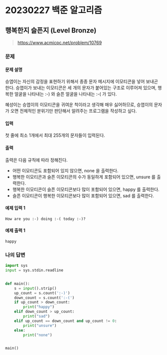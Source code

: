 # 20230227 백준 알고리즘

## 행복한지 슬픈지 (Level Bronze)
> https://www.acmicpc.net/problem/10769

### 문제
#### 문제 설명
승엽이는 자신의 감정을 표현하기 위해서 종종 문자 메시지에 이모티콘을 넣어 보내곤 한다. 승엽이가 보내는 이모티콘은 세 개의 문자가 붙어있는 구조로 이루어져 있으며, 행복한 얼굴을 나타내는 :-) 와 슬픈 얼굴을 나타내는 :-( 가 있다.

혜성이는 승엽이의 이모티콘을 귀여운 척이라고 생각해 매우 싫어하므로, 승엽이의 문자가 오면 전체적인 분위기만 판단해서 알려주는 프로그램을 작성하고 싶다.

#### 입력
첫 줄에 최소 1개에서 최대 255개의 문자들이 입력된다.

#### 출력
출력은 다음 규칙에 따라 정해진다.

- 어떤 이모티콘도 포함되어 있지 않으면, none 을 출력한다.
- 행복한 이모티콘과 슬픈 이모티콘의 수가 동일하게 포함되어 있으면, unsure 를 출력한다.
- 행복한 이모티콘이 슬픈 이모티콘보다 많이 포함되어 있으면, happy 를 출력한다.
- 슬픈 이모티콘이 행복한 이모티콘보다 많이 포함되어 있으면, sad 를 출력한다.

#### 예제 입력 1
```
How are you :-) doing :-( today :-)?
```

#### 예제 출력 1
```
happy
```

### 나의 답변
```python
import sys
input = sys.stdin.readline


def main():
    s = input().strip()
    up_count = s.count(':-)')
    down_count = s.count(':-(')
    if up_count > down_count:
        print("happy")
    elif down_count > up_count:
        print("sad")
    elif up_count == down_count and up_count != 0:
        print("unsure")
    else:
        print("none")


main()
```